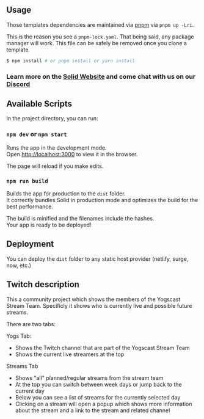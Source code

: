 ## Usage

Those templates dependencies are maintained via [pnpm](https://pnpm.io) via `pnpm up -Lri`.

This is the reason you see a `pnpm-lock.yaml`. That being said, any package manager will work. This file can be safely
be removed once you clone a template.

```bash
$ npm install # or pnpm install or yarn install
```

### Learn more on the [Solid Website](https://solidjs.com) and come chat with us on our [Discord](https://discord.com/invite/solidjs)

## Available Scripts

In the project directory, you can run:

### `npm dev` or `npm start`

Runs the app in the development mode.<br>
Open [http://localhost:3000](http://localhost:3000) to view it in the browser.

The page will reload if you make edits.<br>

### `npm run build`

Builds the app for production to the `dist` folder.<br>
It correctly bundles Solid in production mode and optimizes the build for the best performance.

The build is minified and the filenames include the hashes.<br>
Your app is ready to be deployed!

## Deployment

You can deploy the `dist` folder to any static host provider (netlify, surge, now, etc.)

## Twitch description

This a community project which shows the members of the Yogscast Stream Team.
Specificly it shows who is currently live and possible future streams.

There are two tabs:

Yogs Tab:

- Shows the Twitch channel that are part of the Yogscast Stream Team
- Shows the current live streamers at the top

Streams Tab

- Shows "all" planned/regular streams from the stream team
- At the top you can switch between week days or jump back to the current day
- Below you can see a list of streams for the currently selected day
- Clicking on a stream will open a popup which shows more information about the stream and a link to the stream and related channel
